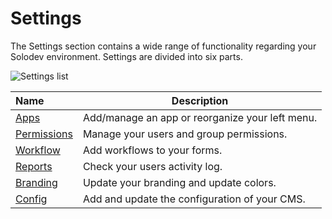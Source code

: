 # Settings

The Settings section contains a wide range of functionality regarding your Solodev environment. Settings are divided into six parts.

<p><img src="/static/images/admin/settings/settings.jpg" alt="Settings list"></p>

**Name** | **Description** 
:--- | ---
<a href="/admin/settings/apps/">Apps</a> | Add/manage an app or reorganize your left menu. 
<a href="/admin/settings/permissions/">Permissions</a> | Manage your users and group permissions.
<a href="/admin/settings/workflow/">Workflow</a> | Add workflows to your forms.
<a href="/admin/settings/reports/">Reports</a> | Check your users activity log.
<a href="/admin/settings/branding/">Branding</a> | Update your branding and update colors.
<a href="/admin/settings/config/">Config</a> | Add and update the configuration of your CMS.